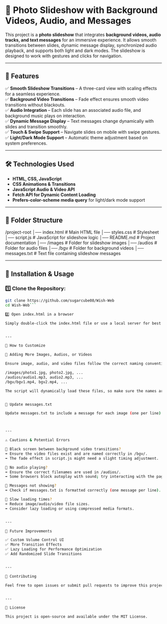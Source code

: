# 📸 Photo Slideshow with Background Videos, Audio, and Messages  

This project is a **photo slideshow** that integrates **background videos, audio tracks, and text messages** for an immersive experience. It allows smooth transitions between slides, dynamic message display, synchronized audio playback, and supports both light and dark modes. The slideshow is designed to work with gestures and clicks for navigation.

---

## 🚀 Features  
✅ **Smooth Slideshow Transitions** – A three-card view with scaling effects for a seamless experience.  
✅ **Background Video Transitions** – Fade effect ensures smooth video transitions without blackouts.  
✅ **Audio Integration** – Each slide has an associated audio file, and background music plays on interaction.  
✅ **Dynamic Message Display** – Text messages change dynamically with slides and transition smoothly.  
✅ **Touch & Swipe Support** – Navigate slides on mobile with swipe gestures.  
✅ **Light/Dark Mode Support** – Automatic theme adjustment based on system preferences.  

---

## 🛠 Technologies Used  
- **HTML, CSS, JavaScript**  
- **CSS Animations & Transitions**  
- **JavaScript Audio & Video API**  
- **Fetch API for Dynamic Content Loading**  
- **Prefers-color-scheme media query** for light/dark mode support  

---

## 📂 Folder Structure

/project-root │── index.html          # Main HTML file
│── styles.css          # Stylesheet
│── script.js           # JavaScript for slideshow logic
│── README.md           # Project documentation
│── /images             # Folder for slideshow images
│── /audios             # Folder for audio files
│── /bgv                # Folder for background videos
│── messages.txt        # Text file containing slideshow messages

---

## 📌 Installation & Usage  

### **1️⃣ Clone the Repository:**  
```sh
git clone https://github.com/sugarcube08/Wish-Web
cd Wish-Web```

2️⃣ Open index.html in a browser

Simply double-click the index.html file or use a local server for best performance.


---

🔧 How to Customize

🔹 Adding More Images, Audios, or Videos

Ensure image, audio, and video files follow the correct naming convention:

/images/photo1.jpg, photo2.jpg, ...  
/audios/audio1.mp3, audio2.mp3, ...  
/bgv/bgv1.mp4, bgv2.mp4, ...

The script will dynamically load these files, so make sure the names are consistent.


🔹 Update messages.txt

Update messages.txt to include a message for each image (one per line). The messages will be displayed dynamically with each slide.



---

⚠️ Cautions & Potential Errors

🔸 Black screen between background video transitions?
➡ Ensure the video files exist and are named correctly in /bgv/.
➡ The fade effect in script.js might need a slight timing adjustment.

🔸 No audio playing?
➡ Ensure the correct filenames are used in /audios/.
➡ Some browsers block autoplay with sound; try interacting with the page first.

🔸 Messages not showing?
➡ Check if messages.txt is formatted correctly (one message per line).

🔸 Slow loading times?
➡ Reduce image/audio/video file sizes.
➡ Consider lazy loading or using compressed media formats.


---

🚀 Future Improvements

✅ Custom Volume Control UI
✅ More Transition Effects
✅ Lazy Loading for Performance Optimization
✅ Add Randomized Slide Transitions


---

🤝 Contributing

Feel free to open issues or submit pull requests to improve this project!


---

📜 License

This project is open-source and available under the MIT License.